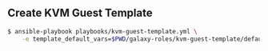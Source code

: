 ## Create KVM Guest Template
```bash
$ ansible-playbook playbooks/kvm-guest-template.yml \
    -e template_default_vars=$PWD/galaxy-roles/kvm-guest-template/defaults/main.yml
```
